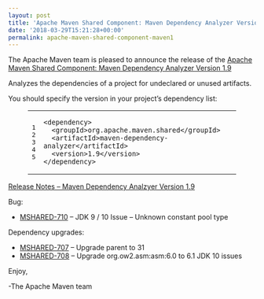 ```yaml
---
layout: post
title: 'Apache Maven Shared Component: Maven Dependency Analyzer Version 1.9 Released'
date: '2018-03-29T15:21:28+00:00'
permalink: apache-maven-shared-component-maven1
---
```

<div class="entry-content"><p>The Apache Maven team is pleased to announce the release of the
<a href="http://maven.apache.org/shared/maven-dependency-analyzer/">Apache Maven Shared Component: Maven Dependency Analyzer Version 1.9</a></p>

<p>Analyzes the dependencies of a project for undeclared or unused artifacts.</p>

<p>You should specify the version in your project&rsquo;s dependency list:</p>

<figure class='code'><figcaption><span></span></figcaption><div class="highlight"><table><tr><td class="gutter"><pre class="line-numbers"><span class='line-number'>1</span>
<span class='line-number'>2</span>
<span class='line-number'>3</span>
<span class='line-number'>4</span>
<span class='line-number'>5</span>
</pre></td><td class='code'><pre><code class='xml'><span class='line'><span class="nt">&lt;dependency&gt;</span>
</span><span class='line'>  <span class="nt">&lt;groupId&gt;</span>org.apache.maven.shared<span class="nt">&lt;/groupId&gt;</span>
</span><span class='line'>  <span class="nt">&lt;artifactId&gt;</span>maven-dependency-analyzer<span class="nt">&lt;/artifactId&gt;</span>
</span><span class='line'>  <span class="nt">&lt;version&gt;</span>1.9<span class="nt">&lt;/version&gt;</span>
</span><span class='line'><span class="nt">&lt;/dependency&gt;</span>
</span></code></pre></td></tr></table></div></figure>




<!-- more -->


<p><a href="https://issues.apache.org/jira/secure/ReleaseNote.jspa?projectId=12317922&amp;version=12342557">Release Notes &ndash; Maven Dependency Analzyer Version 1.9</a></p>

<p>Bug:</p>

<ul>
<li><a href="https://issues.apache.org/jira/browse/MSHARED-710">MSHARED-710</a> &ndash; JDK 9 / 10 Issue &ndash; Unknown constant pool type</li>
</ul>


<p>Dependency upgrades:</p>

<ul>
<li><a href="https://issues.apache.org/jira/browse/MSHARED-707">MSHARED-707</a> &ndash; Upgrade parent to 31</li>
<li><a href="https://issues.apache.org/jira/browse/MSHARED-708">MSHARED-708</a> &ndash; Upgrade org.ow2.asm:asm:6.0 to 6.1 JDK 10 issues</li>
</ul>


<p>Enjoy,</p>

<p>-The Apache Maven team</p>
</div>
